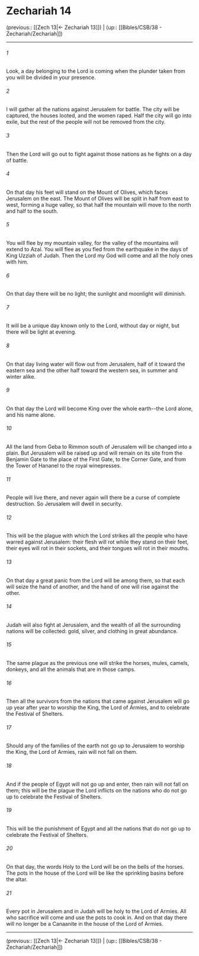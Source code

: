 # Zechariah 14

(previous:: [[Zech 13|← Zechariah 13]]) | (up:: [[Bibles/CSB/38 - Zechariah/Zechariah]])

***


###### 1 
Look, a day belonging to the Lord is coming when the plunder taken from you will be divided in your presence. 

###### 2 
I will gather all the nations against Jerusalem for battle. The city will be captured, the houses looted, and the women raped. Half the city will go into exile, but the rest of the people will not be removed from the city. 

###### 3 
Then the Lord will go out to fight against those nations as he fights on a day of battle. 

###### 4 
On that day his feet will stand on the Mount of Olives, which faces Jerusalem on the east. The Mount of Olives will be split in half from east to west, forming a huge valley, so that half the mountain will move to the north and half to the south. 

###### 5 
You will flee by my mountain valley, for the valley of the mountains will extend to Azal. You will flee as you fled from the earthquake in the days of King Uzziah of Judah. Then the Lord my God will come and all the holy ones with him. 

###### 6 
On that day there will be no light; the sunlight and moonlight will diminish. 

###### 7 
It will be a unique day known only to the Lord, without day or night, but there will be light at evening. 

###### 8 
On that day living water will flow out from Jerusalem, half of it toward the eastern sea and the other half toward the western sea, in summer and winter alike. 

###### 9 
On that day the Lord will become King over the whole earth--the Lord alone, and his name alone. 

###### 10 
All the land from Geba to Rimmon south of Jerusalem will be changed into a plain. But Jerusalem will be raised up and will remain on its site from the Benjamin Gate to the place of the First Gate, to the Corner Gate, and from the Tower of Hananel to the royal winepresses. 

###### 11 
People will live there, and never again will there be a curse of complete destruction. So Jerusalem will dwell in security. 

###### 12 
This will be the plague with which the Lord strikes all the people who have warred against Jerusalem: their flesh will rot while they stand on their feet, their eyes will rot in their sockets, and their tongues will rot in their mouths. 

###### 13 
On that day a great panic from the Lord will be among them, so that each will seize the hand of another, and the hand of one will rise against the other. 

###### 14 
Judah will also fight at Jerusalem, and the wealth of all the surrounding nations will be collected: gold, silver, and clothing in great abundance. 

###### 15 
The same plague as the previous one will strike the horses, mules, camels, donkeys, and all the animals that are in those camps. 

###### 16 
Then all the survivors from the nations that came against Jerusalem will go up year after year to worship the King, the Lord of Armies, and to celebrate the Festival of Shelters. 

###### 17 
Should any of the families of the earth not go up to Jerusalem to worship the King, the Lord of Armies, rain will not fall on them. 

###### 18 
And if the people of Egypt will not go up and enter, then rain will not fall on them; this will be the plague the Lord inflicts on the nations who do not go up to celebrate the Festival of Shelters. 

###### 19 
This will be the punishment of Egypt and all the nations that do not go up to celebrate the Festival of Shelters. 

###### 20 
On that day, the words Holy to the Lord will be on the bells of the horses. The pots in the house of the Lord will be like the sprinkling basins before the altar. 

###### 21 
Every pot in Jerusalem and in Judah will be holy to the Lord of Armies. All who sacrifice will come and use the pots to cook in. And on that day there will no longer be a Canaanite in the house of the Lord of Armies.

***

(previous:: [[Zech 13|← Zechariah 13]]) | (up:: [[Bibles/CSB/38 - Zechariah/Zechariah]])
